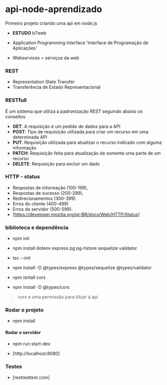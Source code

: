# api-node-aprendizado
Primeiro projeto criando uma api em node.js

- __ESTUDO__ b7web

- Application Programming Interface 'Interface de Programação de Aplicações'
- Webservices = serviços da web

### REST
- Representation State Transfer
- Transferência de Estado Representacional

### RESTfull
É um sistema que utiliza a padronização REST seguindo abaixo os conseitos 

- __GET__: A requisição é um pedido de dados para a API
- __POST__: Tipo de requisição utilizada para criar um recurso em uma determinada API
- __PUT__: Requisição utilizada para atualizar o recurso indicado com alguma informação
- __PATCH__: Requisição feita para atualização de somente uma parte de um recurso
- __DELETE__: Requisição para excluir um dado

### HTTP - status
- Respostas de informação (100-199),
- Respostas de sucesso (200-299),
- Redirecionamentos (300-399)
- Erros do cliente (400-499)
- Erros do servidor (500-599).
- [https://developer.mozilla.org/pt-BR/docs/Web/HTTP/Status]

### biblioteca e dependência
- npm init
- npm install dotenv express pg pg-hstore sequelize validator
- tsc --init
- npm install -D @types/express @types/sequelize @types/validator
  
- npm isntall cors
- npm install -D @types/cors

> cors e uma permissão para tilizar á api
### Rodar o projeto
* npm install
#### Rodar o servidor 
* npm run start-dev
- [http://localhost:8080]

### Testes
- [resttesttest.com]
